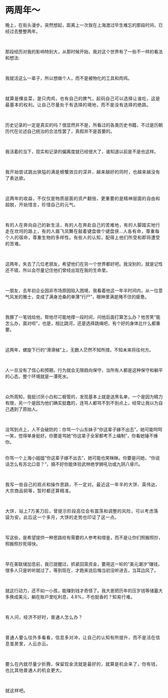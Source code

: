 # 两周年～

<p style="visibility: visible;">晚上，在街头漫步。突然想起，距离上一次我在上海渡过毕生难忘的那段时间，已经过去整整两年。</p><p style="visibility: visible;"><br style="visibility: visible;"></p><p style="visibility: visible;">那段经历对我的影响特别大，从那时候开始，我对这个世界有了一些不一样的看法和想法:</p><p style="visibility: visible;"><br style="visibility: visible;"></p><p style="visibility: visible;">我就活这么一辈子，所以想做个人，而不是被物化的工具和肉鸡。</p><p style="visibility: visible;"><br style="visibility: visible;"></p><p style="visibility: visible;"><span style="letter-spacing: 0.578px; visibility: visible;">就算是棵韭菜，是只肉鸡，也有自己的脾气，起码自己可以选择让谁吃，这是最基本的权利。让自己尽量处于有选择的境地，而不是没有选择的绝路。</span></p><p style="visibility: visible;"><br style="visibility: visible;"></p><p style="visibility: visible;">历史记录的一定是真实的吗？很显然并不是，所看过的各类历史书籍，不过是历朝历代在论述自己统治的合法性罢了，真假并不是首要的。</p><p style="visibility: visible;"><br style="visibility: visible;"></p><p style="visibility: visible;">我活着的当下，现实和记录的偏离度就已经很大了，谁知道以前是不是也这样。</p><p style="visibility: visible;"><br style="visibility: visible;"></p><p style="visibility: visible;"><span style="letter-spacing: 0.578px; visibility: visible;">我开始尝试跳出狭隘的满是螃蟹效应的深井，越来越好的同时，也越来越没有了表达欲。</span></p><p style="visibility: visible;"><span style="letter-spacing: 0.578px; visibility: visible;"><br style="visibility: visible;"></span></p><p style="visibility: visible;"><span style="letter-spacing: 0.578px; visibility: visible;">这两年的收益，不仅仅是物质层面的资产翻倍，更重要的是精神层面的自由和超脱，开始惜言，珍惜自己的元气。</span></p><p style="visibility: visible;"><span style="letter-spacing: 0.578px; visibility: visible;"><br style="visibility: visible;"></span></p><p style="visibility: visible;"><span style="letter-spacing: 0.578px; visibility: visible;">有的人在奔向自己的新生活，有的人在奔赴自己的苦难地，有的人脚踏实地行走在坎坷的路上，有的人眉飞凤舞在敲着键盘做个键盘侠…人各有命，尊重每个人的宿命，尊重生物的多样性。有些人的认知，配得上他们所受和即将遭受的苦难。</span></p><p style="visibility: visible;"><br style="visibility: visible;"></p><p style="visibility: visible;">这两年，失去了几位老朋友，希望他们在另一个世界都好吧。我没别的，就是记性还不错，所以会尽量记住他们曾经出现在我的生命里。</p><p style="visibility: visible;"><br style="visibility: visible;"></p><p style="visibility: visible;">一朋友，去年初企业因非市场原因陷入困境，我看着他这一年半时间内，从一位意气风发的雅士，变成了满身沧桑的单薄“行尸”，眼神里满是掩不住的疲惫。</p><p style="visibility: visible;"><br style="visibility: visible;"></p><p style="visibility: visible;">我挪了一笔钱给他，帮他尽可能地撑一段时间，问他后面打算怎么办？他苦笑“能怎么办，面对呗”，也是，相比跳河，还是选择跳绳吧，有个好的身体比什么都重要。</p><p style="visibility: visible;"><br style="visibility: visible;"></p><p style="visibility: visible;">这两年，螺旋下行的“滑滑梯”上，无数人茫然不知所措，不知未来将往何方。</p><p style="visibility: visible;"><br style="visibility: visible;"></p><p style="visibility: visible;">人一旦没有了信心和预期，行为就会无限趋向保守，当所有人都是这种保守和躺平的心态，整个环境就是一潭死水。</p><p style="visibility: visible;"><br style="visibility: visible;"></p><p style="visibility: visible;">众所周知，我挺讨厌小白和二极管的，发现基本上就是送黑名单，一个是因为精力有限，另一个是因为他们确实挺蠢的，连骂人都骂不到不到点上，经常让我以为自己遇到了原始人。</p><p><br></p><p>没骂到点上，人不会破防的：你骂一个山东妹子“你这辈子嫁不出去”，她可能呵呵一笑，觉得单身挺好。你要是骂她“你这辈子全家都考不上编制”，你看她锤不捶你。</p><p><br>你骂一个上海小姐姐“你这辈子嫁不出去”，她可能也笑眯眯。你要是问她，“你说话怎么有苏北口音？”，搞不好你能体验武林绝学狮吼功或九阴八骨爪。</p><p><br></p><p><span style="letter-spacing: 0.578px;">我写一些自己的观点和操作思路，不一定对。最近这一年半的大饼、英伟达、大宗商品铜等，暂时都还算精准。</span></p><p><span style="background-color: transparent;letter-spacing: 0.578px;caret-color: var(--weui-BRAND);"><br></span></p><p><span style="background-color: transparent;letter-spacing: 0.578px;caret-color: var(--weui-BRAND);">大饼，站上7万美刀后，曾提示阶段高位会有震荡和调整的风险，可以考虑落袋为安。此后这一个多月，大饼的走势也印证了这一点。</span></p><p><br></p><p>写这些，是希望提供一种思路给有需要的人参考和借鉴，而不是让你们照搬照抄，照搬照抄死得快。</p><p><br></p><p>早在美联储加息前，我已提醒过，抓紧回笼资金，要用这一轮的“美元潮汐”赚钱，很多人只是听听就过了，等到现在，才跑来说后悔当初没听进去，当耳边风了。</p><p><br></p><p>就这行动力，还不如一小孩，能赚到钱才奇怪了。我大崽把历年的压岁钱等储蓄大多换成美元，躺在账户里吃利息，4.8%，不也挺香的？<span style="background-color: transparent;letter-spacing: 0.578px;caret-color: var(--weui-BRAND);">知易行难。</span></p><p><br></p><p><span style="letter-spacing: 0.578px;">有人问，经济不好时，普通人怎么办？</span></p><p><span style="letter-spacing: 0.578px;"><br></span></p><p><span style="letter-spacing: 0.578px;">普通人要么往外多看看，信息多对冲，让自己的认知有所提升，而不是活在信息茧房里，人云亦云。</span></p><p><span style="letter-spacing: 0.578px;"><br></span></p><p><span style="letter-spacing: 0.578px;">要么在内就尽量少折腾，保留现金流就是最好的，就算是机会来了，你有钱，也比其他普通人的机会更大。</span></p><p><span style="letter-spacing: 0.578px;"><br></span></p><p><span style="letter-spacing: 0.578px;">就这样吧。</span></p><p style="display: none;"><mp-style-type data-value="10000"></mp-style-type></p>